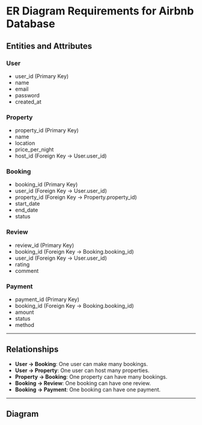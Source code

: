 # ER Diagram Requirements for Airbnb Database

## Entities and Attributes

### User
- user_id (Primary Key)
- name
- email
- password
- created_at

### Property
- property_id (Primary Key)
- name
- location
- price_per_night
- host_id (Foreign Key → User.user_id)

### Booking
- booking_id (Primary Key)
- user_id (Foreign Key → User.user_id)
- property_id (Foreign Key → Property.property_id)
- start_date
- end_date
- status

### Review
- review_id (Primary Key)
- booking_id (Foreign Key → Booking.booking_id)
- user_id (Foreign Key → User.user_id)
- rating
- comment

### Payment
- payment_id (Primary Key)
- booking_id (Foreign Key → Booking.booking_id)
- amount
- status
- method

---

## Relationships
- **User → Booking**: One user can make many bookings.
- **User → Property**: One user can host many properties.
- **Property → Booking**: One property can have many bookings.
- **Booking → Review**: One booking can have one review.
- **Booking → Payment**: One booking can have one payment.

---

## Diagram

